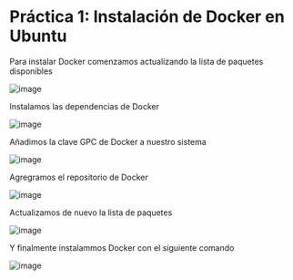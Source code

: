 # Práctica 1: Instalación de Docker en Ubuntu
Para instalar Docker comenzamos actualizando la lista de paquetes disponibles

![image](https://github.com/user-attachments/assets/3b9c2d35-0189-4aff-875e-c3fc0eb84821)

Instalamos las dependencias de Docker

![image](https://github.com/user-attachments/assets/a37a4e17-0925-4de4-b8b1-9189b1c394a4)

Añadimos la clave GPC de Docker a nuestro sistema

![image](https://github.com/user-attachments/assets/07705792-1176-4293-9c1d-092367ec775c)

Agregramos el repositorio de Docker

![image](https://github.com/user-attachments/assets/935423aa-b803-434a-b8cc-b59d09bbcbe9)

Actualizamos de nuevo la lista de paquetes

![image](https://github.com/user-attachments/assets/209534bd-d797-4478-bf0f-eb660260d581)

Y finalmente instalammos Docker con el siguiente comando

![image](https://github.com/user-attachments/assets/dc04db5d-2848-4df9-816a-d18d22f56573)






